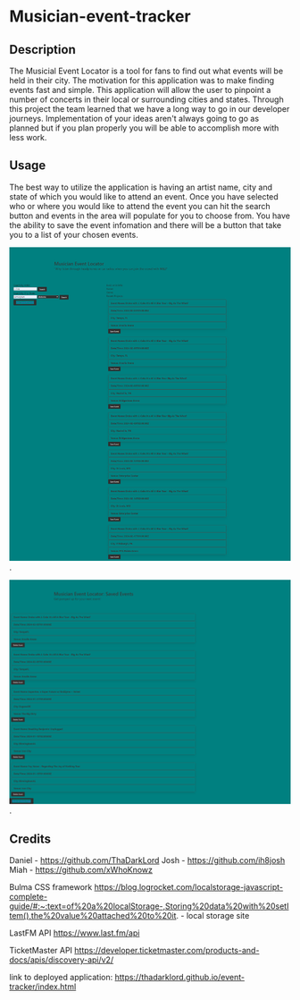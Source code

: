 # Musician-event-tracker

## Description
The Musicial Event Locator is a tool for fans to find out what events will be held in their city. The motivation for this application was to make finding events fast and simple. This application will allow the user to pinpoint a number of concerts in their local or surrounding cities and states. Through this project the team learned that we have a long way to go in our developer journeys. Implementation of your ideas aren't always going to go as planned but if you plan properly you will be able to accomplish more with less work.


## Usage

The best way to utilize the application is having an artist name, city and state of which you would like to attend an event. Once you have selected who or where you would like to attend the event you can hit the search button and events in the area will populate for you to choose from. You have the ability to save the event infomation and there will be a button that take you to a list of your chosen events.




![Event Tracker Sample Image](./assets/img/thadarklord.github.io_event-tracker_index.html%20(2).png).

![Saved Cards Sample Image](./assets/img/thadarklord.github.io_event-tracker_savedCards.html.png).

## Credits

Daniel - https://github.com/ThaDarkLord
Josh - https://github.com/ih8josh
Miah - https://github.com/xWhoKnowz


Bulma CSS framework
https://blog.logrocket.com/localstorage-javascript-complete-guide/#:~:text=of%20a%20localStorage-,Storing%20data%20with%20setItem(),the%20value%20attached%20to%20it. - local storage site

LastFM API
https://www.last.fm/api

TicketMaster API
https://developer.ticketmaster.com/products-and-docs/apis/discovery-api/v2/ 


link to deployed application:
https://thadarklord.github.io/event-tracker/index.html

